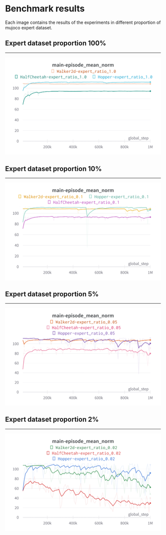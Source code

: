 # Benchmark results
Each image contains the results of the experiments in different proportion of mujoco expert dataset.

## Expert dataset proportion 100%
---
![alt text](mujoco_expert_ratio_100%.png)

## Expert dataset proportion 10%
---
![alt text](mujoco_expert_ratio_10%.png)

## Expert dataset proportion 5%
---
![alt text](mujoco_expert_ratio_5%.png)

## Expert dataset proportion 2%
---
![alt text](mujoco_expert_ratio_2%.png)
